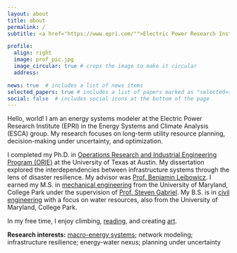 ```yaml
---
layout: about
title: about
permalink: /
subtitle: <a href="https://www.epri.com/"">Electric Power Research Institute (EPRI)</a>

profile:
  align: right
  image: prof_pic.jpg
  image_circular: true # crops the image to make it circular
  address: 

news: true  # includes a list of news items
selected_papers: true # includes a list of papers marked as "selected={true}"
social: false  # includes social icons at the bottom of the page
---
```


Hello, world! I am an energy systems modeler at the Electric Power Research Institute (EPRI) in the Energy Systems and Climate Analysis (ESCA) group. My research focuses on long-term utility resource planning, decision-making under uncertainty, and optimization.

I completed my Ph.D. in [Operations Research and Industrial Engineering Program (ORIE)](https://www.orie.utexas.edu/) at the University of Texas at Austin. My dissertation explored the interdependencies between infrastructure systems through the lens of disaster resilience. My advisor was [Prof. Benjamin Leibowicz](https://sites.utexas.edu/leibowicz/). I earned my M.S. in [mechanical engineering](https://enme.umd.edu/) from the University of Maryland, College Park under the supervision of [Prof. Steven Gabriel](http://www.stevenagabriel.umd.edu/).  My B.S. is in [civil engineering](https://cee.umd.edu/) with a focus on water resources, also from the University of Maryland, College Park.

In my free time, I enjoy climbing, [reading](https://www.goodreads.com/rachelmoglen), and creating [art](https://rmoglen.github.io/art/). 


**Research interests:** [macro-energy systems](https://www.macroenergysystems.org/); network modeling; infrastructure resilience; energy-water nexus; planning under uncertainty
